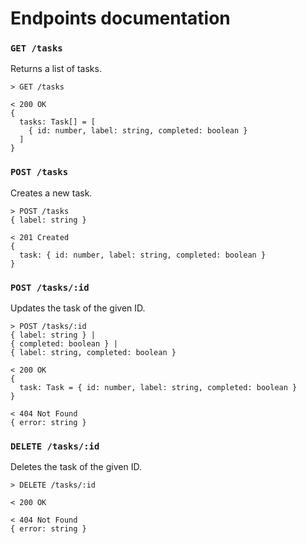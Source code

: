 # Endpoints documentation
### `GET /tasks`

Returns a list of tasks.

```
> GET /tasks

< 200 OK
{
  tasks: Task[] = [
    { id: number, label: string, completed: boolean }
  ]
}
```

### `POST /tasks`

Creates a new task.

```
> POST /tasks
{ label: string }

< 201 Created
{
  task: { id: number, label: string, completed: boolean }
}
```

### `POST /tasks/:id`

Updates the task of the given ID.

```
> POST /tasks/:id
{ label: string } |
{ completed: boolean } |
{ label: string, completed: boolean }

< 200 OK
{
  task: Task = { id: number, label: string, completed: boolean }
}

< 404 Not Found
{ error: string }
```

### `DELETE /tasks/:id`

Deletes the task of the given ID.

```
> DELETE /tasks/:id

< 200 OK

< 404 Not Found
{ error: string }
```